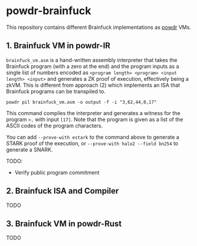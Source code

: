 # powdr-brainfuck

This repository contains different Brainfuck implementations as
[powdr](https://docs.powdr.org/) VMs.

## 1. Brainfuck VM in powdr-IR

`brainfuck_vm.asm` is a hand-written assembly interpreter that takes the
Brainfuck program (with a zero at the end) and the program inputs as a single
list of numbers encoded as `<program length> <program> <input length> <input>`
and generates a ZK proof of execution, effectively being a zkVM. This is
different from approach (2) which implements an ISA that Brainfuck programs can
be transpiled to.

```console
powdr pil brainfuck_vm.asm -o output -f -i "3,62,44,0,17"
```

This command compiles the interpreter and generates a witness for the program
`>,` with input `[17]`.  Note that the program is given as a list of the ASCII
codes of the program characters.

You can add `--prove-with estark` to the command above to generate a STARK
proof of the execution, or `--prove-with halo2 --field bn254` to generate a
SNARK.

TODO:
- Verify public program commitment

## 2. Brainfuck ISA and Compiler

TODO

## 3. Brainfuck VM in powdr-Rust

TODO
